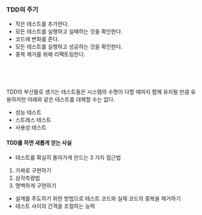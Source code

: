 ### TDD의 주기
- 작은 테스트를 추가한다.
- 모든 테스트를 실행하고 실패하는 것을 확인한다.
- 코드에 변화를 준다.
- 모든 테스트를 실행하고 성공하는 것을 확인한다.
- 중복 제거를 위해 리팩토링한다.


<br><br><br>

TDD의 부산물로 생기는 테스트들은 시스템의 수명이 다할 때까지 함께 유지될 만큼 유용하지만
아래와 같은 테스트를 대체할 수는 없다.
- 성능 테스트
- 스트레스 테스트
- 사용성 테스트


#### TDD를 하면 새롭게 얻는 사실
-  테스트를 확실히 돌아가게 만드는 3 가지 접근법
  1. 가짜로 구현하기
  2. 삼각측량법
  3. 명백하게 구현하기
- 설계를 주도하기 위한 방법으로 테스트 코드와 실제 코드의 중복을 제거하기
- 테스트 사이의 간격을 조절하는 능력
